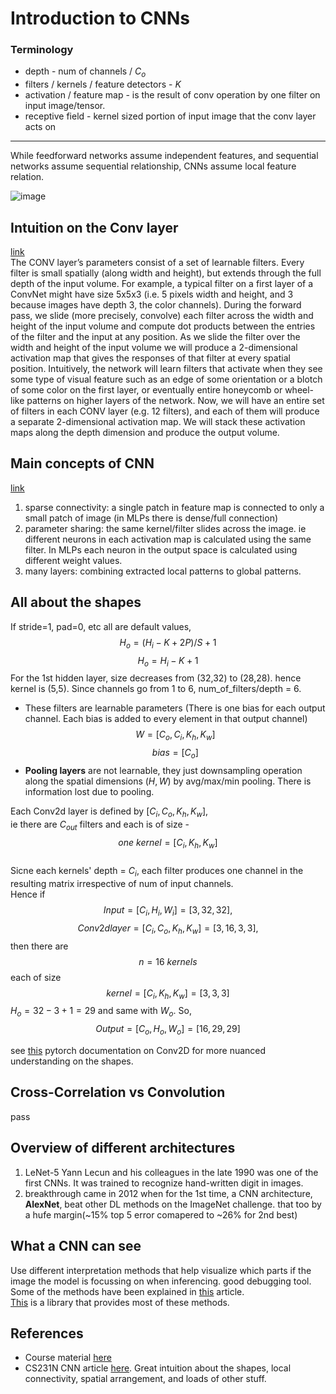 
# Introduction to CNNs


### Terminology
- depth - num of channels / $C_o$
- filters / kernels / feature detectors - $K$
- activation / feature map - is the result of conv operation by one filter on input image/tensor. 
- receptive field - kernel sized portion of input image that the conv layer acts on


---

While feedforward networks assume independent features, and sequential networks assume sequential relationship, CNNs assume local feature relation.

![image](https://drive.google.com/uc?export=view&id=1mbGw7eCgQJlJjU9i7mM0cPHB62u2MmHK)



## Intuition on the Conv layer
[link](https://cs231n.github.io/convolutional-networks/#case)  
The CONV layer’s parameters consist of a set of learnable filters. Every filter is small spatially (along width and height), but extends through the full depth of the input volume. For example, a typical filter on a first layer of a ConvNet might have size 5x5x3 (i.e. 5 pixels width and height, and 3 because images have depth 3, the color channels). During the forward pass, we slide (more precisely, convolve) each filter across the width and height of the input volume and compute dot products between the entries of the filter and the input at any position. As we slide the filter over the width and height of the input volume we will produce a 2-dimensional activation map that gives the responses of that filter at every spatial position. Intuitively, the network will learn filters that activate when they see some type of visual feature such as an edge of some orientation or a blotch of some color on the first layer, or eventually entire honeycomb or wheel-like patterns on higher layers of the network. Now, we will have an entire set of filters in each CONV layer (e.g. 12 filters), and each of them will produce a separate 2-dimensional activation map. We will stack these activation maps along the depth dimension and produce the output volume.



## Main concepts of CNN 
[link](https://youtu.be/7fWOE-z8YgY?t=825)  
1. sparse connectivity: a single patch in feature map is connected to only a small patch of image (in MLPs there is dense/full connection)
2. parameter sharing: the same kernel/filter slides across the image. ie different neurons in each activation map is calculated using the same filter. In MLPs each neuron in the output space is calculated using different weight values.
3. many layers: combining extracted local patterns to global patterns. 



## All about the shapes

If stride=1, pad=0, etc all are default values, $$H_o = (H_i - K + 2P)/S + 1$$ 
$$H_{o} = H_{i} - K + 1$$
For the 1st hidden layer, size decreases from (32,32) to (28,28). hence kernel is (5,5). Since channels go from 1 to 6, num_of_filters/depth = 6.  
- These filters are learnable parameters (There is one bias for each output channel. Each bias is added to every element in that output channel)
$$W = [C_o, C_i,  K_h, K_w]$$
$$bias = [C_o]$$
- **Pooling layers** are not learnable, they just downsampling operation along the spatial dimensions $(H, W)$ by avg/max/min pooling. There is information lost due to pooling.

Each Conv2d layer is defined by $[C_i, C_o,  K_h, K_w]$,  
ie there are $C_{out}$ filters and each is of size - $$one\ kernel = [C_i, K_h, K_w]$$  
Sicne each kernels' depth = $C_i$, each filter produces one channel in the resulting matrix irrespective of num of input channels.  
Hence if $$Input = [C_i, H_i, W_i] = [3,32,32],$$ $$Conv2d layer = [C_i, C_o, K_h, K_w] = [3, 16, 3, 3], $$ then there are $$n=16\ kernels $$ each of size $$kernel = [C_i, K_h, K_w] = [3, 3, 3]$$ $H_o = 32-3+1 = 29$ and same with $W_o$. So, $$Output = [C_o, H_o, W_o] = [16, 29, 29]$$

see [this](https://pytorch.org/docs/stable/generated/torch.nn.Conv2d.html) pytorch documentation on Conv2D for more nuanced understanding on the shapes.


## Cross-Correlation vs Convolution

pass

## Overview of different architectures

1. LeNet-5 Yann Lecun and his colleagues in the late 1990 was one of the first CNNs. It was trained to recognize hand-written digit in images.
2. breakthrough came in 2012 when for the 1st time, a CNN architecture, **AlexNet**, beat other DL methods on the ImageNet challenge. that too by a hufe margin(~15% top 5 error comapered to ~26% for 2nd best) 


## What a CNN can see

Use different interpretation methods that help visualize which parts if the image the model is focussing on when inferencing. good debugging tool.  
Some of the methods have been explained in [this](https://thegradient.pub/a-visual-history-of-interpretation-for-image-recognition/) article.  
[This](https://pypi.org/project/grad-cam/) is a library that provides most of these methods.


## References
- Course material [here](https://sebastianraschka.com/blog/2021/dl-course.html#l13-introduction-to-convolutional-neural-networks)  
- CS231N CNN article [here](https://cs231n.github.io/convolutional-networks/#case). Great intuition about the shapes, local connectivity, spatial arrangement, and loads of other stuff.

